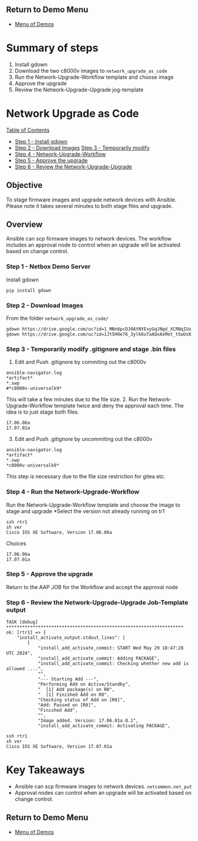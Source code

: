 ## Return to Demo Menu
 - [Menu of Demos](../README.md)

# Summary of steps
1. Install gdown
2. Download the two c8000v images to `network_upgrade_as_code`
3. Run the Network-Upgrade-Workflow template and choose image
4. Approve the upgrade
5. Review the Network-Upgrade-Upgrade jog-template 

# Network Upgrade as Code

[Table of Contents](#table-of-contents)
- [Step 1 - Install gdown](#step-1-install-gdown)
- [Step 2 - Download Images](#step-2-download-images)
  [Step 3 - Temporarily modify](step-3-temporarily-modify)
- [Step 4 - Network-Upgrade-Workflow](#step-3-network-upgrade-workflow)
- [Step 5 - Approve the upgrade](#step-4-approve-the-upgrade)
- [Step 6 - Review the Network-Upgrade-Upgrade](#step-5-review-the-network-upgrade-upgrade)

## Objective
To stage firmware images and upgrade network devices with Ansible. Please note it takes several minutes to both stage files and upgrade.   

## Overview
Ansible can scp firmware images to network devices. The workflow includes an approval node to control when an upgrade will be activated based on change control.  

### Step 1 - Netbox Demo Server
Install gdown
~~~
pip install gdown
~~~

### Step 2 - Download Images
From the folder `network_upgrade_as_code/`
~~~
gdown https://drive.google.com/uc?id=1_MNn6pcDJ0AYNYExyGqJNgd_XCRNqIUx
gdown https://drive.google.com/uc?id=1Jt5HOe76_3ylk6uTaAQxAxMet_tSwUsK
~~~
### Step 3 - Temporarily modify .gitignore and stage .bin files
1. Edit and Push .gitignore by commiting out the c8000v
~~~
ansible-navigator.log
*artifact*
*.swp
#*c8000v-universalk9*
~~~
This will take a few minutes due to the file size.
2. Run the Network-Upgrade-Workflow template twice and deny the approval each time. The idea is to just stage both files.
~~~
17.06.06a
17.07.01a
~~~
3. Edit and Push .gitignore by uncommiting out the c8000v
~~~
ansible-navigator.log
*artifact*
*.swp
*c8000v-universalk9*
~~~
This step is necessary due to the file size restriction for gitea etc. 

### Step 4 - Run the Network-Upgrade-Workflow
Run the Network-Upgrade-Workflow template and choose the image to stage and upgrade
*Select the version not already running on tr1
~~~
ssh rtr1
sh ver
Cisco IOS XE Software, Version 17.06.06a
~~~

Choices
~~~
17.06.06a
17.07.01a
~~~

### Step 5 - Approve the upgrade
Return to the AAP JOB for the Workflow and accept the approval node

### Step 6 - Review the Network-Upgrade-Upgrade Job-Template output
~~~
TASK [debug] *******************************************************************
ok: [rtr1] => {
    "install_activate_output.stdout_lines": [
        [
            "install_add_activate_commit: START Wed May 29 18:47:28 UTC 2024",
            "install_add_activate_commit: Adding PACKAGE",
            "install_add_activate_commit: Checking whether new add is allowed ....",
            "",
            "--- Starting Add ---",
            "Performing Add on Active/Standby",
            "  [1] Add package(s) on R0",
            "  [1] Finished Add on R0",
            "Checking status of Add on [R0]",
            "Add: Passed on [R0]",
            "Finished Add",
            "",
            "Image added. Version: 17.06.01a.0.1",
            "install_add_activate_commit: Activating PACKAGE",
~~~
~~~
ssh rtr1
sh ver
Cisco IOS XE Software, Version 17.07.01a
~~~

# Key Takeaways
* Ansible can scp firmware images to network devices. `netcommon.net_put` 
* Approval nodes can control when an upgrade will be activated based on change control. 

## Return to Demo Menu
 - [Menu of Demos](../README.md)